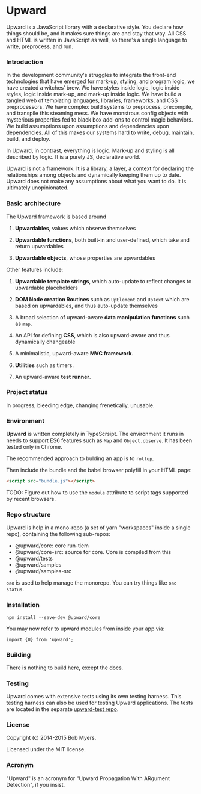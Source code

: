 Upward
======

Upward is a JavaScript library with a declarative style.
You declare how things should be,
and it makes sure things are and stay that way.
All CSS and HTML is written in JavaScript as well,
so there's a single language to write, preprocess, and run.

### Introduction

In the development community's struggles to integrate the front-end technologies that have emerged
for mark-up, styling, and program logic, we have created a witches&rsquo; brew.
We have styles inside logic, logic inside styles,
logic inside mark-up, and mark-up inside logic.
We have build a tangled web of templating languages, libraries, frameworks,
and CSS preprocessors.
We have complex build systems to preprocess, precompile, and transpile this steaming mess.
We have monstrous config objects with mysterious properties fed to black box add-ons to control magic behaviors.
We build assumptions upon assumptions and dependencies upon dependencies.
All of this makes our systems hard to write, debug, maintain, build, and deploy.

In Upward, in contrast, everything is logic.
Mark-up and styling is all described by logic.
It is a purely JS, declarative world.

Upward is not a framework.
It is a library, a layer, a context for declaring the relationships among objects
and dynamically keeping them up to date.
Upward does not make any assumptions about what you want to do.
It is ultimately unopinionated.

### Basic architecture

The Upward framework is based around

 1. **Upwardables**, values which observe themselves

 1. **Upwardable functions**, both built-in and user-defined, which take and return upwardables

 1. **Upwardable objects**, whose properties are upwardables

Other features include:

 1. **Upwardable template strings**, which auto-update to reflect changes to upwardable placeholders

 1. **DOM Node creation Routines** such as `UpElement` and `UpText` which are based on upwardables, and thus auto-update themselves

 1. A broad selection of upward-aware **data manipulation functions** such as `map`.

 1. An API for defining **CSS**, which is also upward-aware and thus dynamically changeable

 1. A minimalistic, upward-aware **MVC framework**.

 1. **Utilities** such as timers.

 1. An upward-aware **test runner**.

### Project status

In progress, bleeding edge, changing frenetically, unusable.

### Environment

**Upward** is written completely in TypeScrsipt.
The environment it runs in needs to support ES6 features such as `Map` and `Object.observe`.
It has been tested only in Chrome.

The recommended approach to bulding an app is to `rollup`.

Then include the bundle and the babel browser polyfill in your HTML page:

```html
<script src="bundle.js"></script>
```

TODO: Figure out how to use the `module` attribute to script tags supported by recent browsers.

### Repo structure

Upward is help in a mono-repo (a set of yarn "workspaces" inside a single repo),
containing the following sub-repos:

* @upward/core: core run-tiem
* @upward/core-src: source for core. Core is compiled from this
* @upward/tests
* @upward/samples
* @upward/samples-src

`oao` is used to help manage the monorepo. You can try things like `oao status`.

### Installation

    npm install --save-dev @upward/core

You may now refer to upward modules from inside your app via:

    import {U} from 'upward';


### Building

There is nothing to build here, except the docs.


### Testing

Upward comes with extensive tests using its own testing harness.
This testing harness can also be used for testing Upward applications.
The tests are located in the separate [upward-test repo](https://www.github.com/rtm/upward-test).


### License

Copyright (c) 2014-2015 Bob Myers.

Licensed under the MIT license.


### Acronym

"Upward" is an acronym for "Upward Propagation With ARgument Detection", if you insist.
